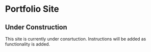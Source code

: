 # Portfolio Site

**Under Construction**
-
This site is currently under consrtuction.
Instructions will be added as functionality is added.
